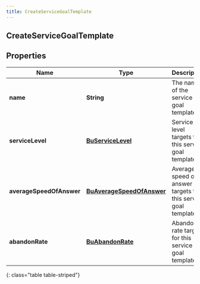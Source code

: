 ```yaml
---
title: CreateServiceGoalTemplate
---
```

## CreateServiceGoalTemplate


## Properties

| Name | Type | Description | Notes |
| ------------ | ------------- | ------------- | ------------- |
| **name** | <!----><!---->**String**<!----> | The name of the service goal template. |  |
| **serviceLevel** | <!----><!---->[**BuServiceLevel**](BuServiceLevel.html)<!----> | Service level targets for this service goal template |  [optional] |
| **averageSpeedOfAnswer** | <!----><!---->[**BuAverageSpeedOfAnswer**](BuAverageSpeedOfAnswer.html)<!----> | Average speed of answer targets for this service goal template |  [optional] |
| **abandonRate** | <!----><!---->[**BuAbandonRate**](BuAbandonRate.html)<!----> | Abandon rate targets for this service goal template |  [optional] |
{: class="table table-striped"}



